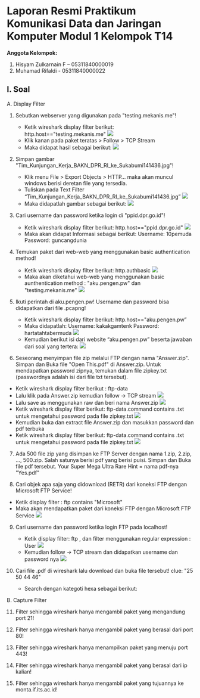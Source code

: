 # Laporan Resmi Praktikum Komunikasi Data dan Jaringan Komputer Modul 1  Kelompok T14

**Anggota Kelompok:**  
1. Hisyam Zulkarnain F – 05311840000019
2. Muhamad Rifaldi - 05311840000022

## I. Soal

A.  Display Filter

1.	Sebutkan webserver yang digunakan pada "testing.mekanis.me"!
    *	Ketik wireshark display filter berikut: http.host=="testing.mekanis.me"
    ![](https://github.com/fvldi/Jarkom_Modul1_Lapres_T14/blob/main/Gambar/1a.JPG)
    *	Klik kanan pada paket teratas > Follow > TCP Stream
    *	Maka didapat hasil sebagai berikut:
    ![](https://github.com/fvldi/Jarkom_Modul1_Lapres_T14/blob/main/Gambar/1b.JPG)
    
2.	Simpan gambar "Tim_Kunjungan_Kerja_BAKN_DPR_RI_ke_Sukabumi141436.jpg"!
    *	Klik menu File > Export Objects > HTTP… maka akan muncul windows berisi deretan file yang tersedia.
    *	Tuliskan pada Text Filter “Tim_Kunjungan_Kerja_BAKN_DPR_RI_ke_Sukabumi141436.jpg”
    ![](https://github.com/fvldi/Jarkom_Modul1_Lapres_T14/blob/main/Gambar/2a.JPG)
    *	Maka didapatlah gambar sebagai berikut:
    ![](https://github.com/fvldi/Jarkom_Modul1_Lapres_T14/blob/main/Gambar/2b.JPG)
    
3.	Cari username dan password ketika login di "ppid.dpr.go.id"!
    *	Ketik wireshark display filter berikut: http.host=="ppid.dpr.go.id"
    ![](https://github.com/fvldi/Jarkom_Modul1_Lapres_T14/blob/main/Gambar/3a.JPG)
    *	Maka akan didapat Informasi sebagai berikut:
    Username: 10pemuda
    Password: guncangdunia

4.	Temukan paket dari web-web yang menggunakan basic authentication method!
    *	Ketik wireshark display filter berikut: http.authbasic
    ![](https://github.com/fvldi/Jarkom_Modul1_Lapres_T14/blob/main/Gambar/4a.PNG)
    * Maka akan diketahui web-web yang menggunakan basic aunthentication method : "aku.pengen.pw" dan "testing.mekanis.me"
    ![](https://github.com/fvldi/Jarkom_Modul1_Lapres_T14/blob/main/Gambar/4b.PNG)

5.	Ikuti perintah di aku.pengen.pw! Username dan password bisa didapatkan dari file .pcapng!
    *	Ketik wireshark display filter berikut: http.host=="aku.pengen.pw”
    *	Maka didapatlah:
    Username: kakakgamtenk 
    Password: hartatahtabermuda
    ![](https://github.com/fvldi/Jarkom_Modul1_Lapres_T14/blob/main/Gambar/5a.JPG)
    * Kemudian berikut isi dari website “aku.pengen.pw” beserta jawaban dari soal yang tertera:
    ![](https://github.com/fvldi/Jarkom_Modul1_Lapres_T14/blob/main/Gambar/5b.JPG)
    
6.	Seseorang menyimpan file zip melalui FTP dengan nama "Answer.zip". Simpan dan Buka file "Open This.pdf" di Answer.zip. Untuk mendapatkan password zipnya, temukan dalam file     zipkey.txt (passwordnya adalah isi dari file txt tersebut).
   *  Ketik wireshark display filter berikut : ftp-data
   *  Lalu klik pada Answer.zip kemudian follow -> TCP stream
   ![](https://github.com/fvldi/Jarkom_Modul1_Lapres_T14/blob/main/Gambar/6a.PNG)
   *  Lalu save as menggunakan raw dan beri nama Answer.zip
   ![](https://github.com/fvldi/Jarkom_Modul1_Lapres_T14/blob/main/Gambar/6b.PNG)
   *	Ketik wireshark display filter berikut: ftp-data.command contains .txt untuk mengetahui password pada file zipkey.txt
   ![](https://github.com/fvldi/Jarkom_Modul1_Lapres_T14/blob/main/Gambar/6c.PNG)
   *  Kemudian buka dan extract file Answer.zip dan masukkan password dan pdf terbuka
   *	Ketik wireshark display filter berikut: ftp-data.command contains .txt untuk mengetahui password pada file zipkey.txt
   ![](https://github.com/fvldi/Jarkom_Modul1_Lapres_T14/blob/main/Gambar/6d.PNG)

7.	Ada 500 file zip yang disimpan ke FTP Server dengan nama 1.zip, 2.zip, ..., 500.zip. Salah satunya berisi pdf yang berisi puisi. Simpan dan Buka file pdf tersebut.
    Your Super Mega Ultra Rare Hint = nama pdf-nya "Yes.pdf"

8.	Cari objek apa saja yang didownload (RETR) dari koneksi FTP dengan Microsoft FTP Service!
   * Ketik display filter : ftp contains "Microsoft"
   * Maka akan mendapatkan paket dari koneksi FTP dengan Microsoft FTP Service
   ![](https://github.com/fvldi/Jarkom_Modul1_Lapres_T14/blob/main/Gambar/8a.PNG)

9.	Cari username dan password ketika login FTP pada localhost!
    *	Ketik display filter: ftp , dan filter menggunakan regular expression : User
    ![](https://github.com/fvldi/Jarkom_Modul1_Lapres_T14/blob/main/Gambar/9a.PNG)
    * Kemudian follow -> TCP stream dan didapatkan username dan password nya
    ![](https://github.com/fvldi/Jarkom_Modul1_Lapres_T14/blob/main/Gambar/9b.PNG)
    
    
10. Cari file .pdf di wireshark lalu download dan buka file tersebut!
    clue: "25 50 44 46"
    *	Search dengan kategoti hexa sebagai berikut:
        
B. Capture Filter

11. Filter sehingga wireshark hanya mengambil paket yang mengandung port 21!

12. Filter sehingga wireshark hanya mengambil paket yang berasal dari port 80!

13. Filter sehingga wireshark hanya menampilkan paket yang menuju port 443!

14. Filter sehingga wireshark hanya mengambil paket yang berasal dari ip kalian!

15. Filter sehingga wireshark hanya mengambil paket yang tujuannya ke monta.if.its.ac.id!



    
